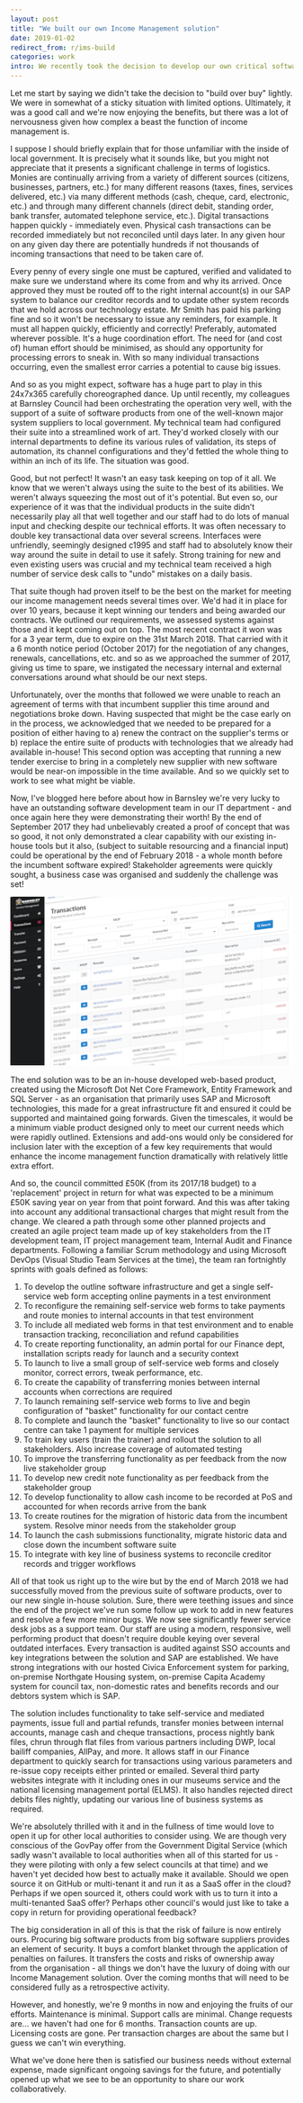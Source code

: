 ```yaml
---
layout: post
title: "We built our own Income Management solution"
date: 2019-01-02
redirect_from: r/ims-build
categories: work
intro: We recently took the decision to develop our own critical software solution, over renewing an incumbent contract. This is how it happened.
---
```

Let me start by saying we didn't take the decision to "build over buy" lightly. We were in somewhat of a sticky situation with limited options. Ultimately, it was a good call and we're now enjoying the benefits, but there was a lot of nervousness given how complex a beast the function of income management is.

I suppose I should briefly explain that for those unfamiliar with the inside of local government. It is precisely what it sounds like, but you might not appreciate that it presents a significant challenge in terms of logistics. Monies are continually arriving from a variety of different sources (citizens, businesses, partners, etc.) for many different reasons (taxes, fines, services delivered, etc.) via many different methods (cash, cheque, card, electronic, etc.) and through many different channels (direct debit, standing order, bank transfer, automated telephone service, etc.). Digital transactions happen quickly - immediately even. Physical cash transactions can be recorded immediately but not reconciled until days later. In any given hour on any given day there are potentially hundreds if not thousands of incoming transactions that need to be taken care of.

Every penny of every single one must be captured, verified and validated to make sure we understand where its come from and why its arrived. Once approved they must be routed off to the right internal account(s) in our SAP system to balance our creditor records and to update other system records that we hold across our technology estate. Mr Smith has paid his parking fine and so it won't be necessary to issue any reminders, for example. It must all happen quickly, efficiently and correctly! Preferably, automated wherever possible. It's a huge coordination effort. The need for (and cost of) human effort should be minimised, as should any opportunity for processing errors to sneak in. With so many individual transactions occurring, even the smallest error carries a potential to cause big issues.

And so as you might expect, software has a huge part to play in this 24x7x365 carefully choreographed dance. Up until recently, my colleagues at Barnsley Council had been orchestrating the operation very well, with the support of a suite of software products from one of the well-known major system suppliers to local government. My technical team had configured their suite into a streamlined work of art. They'd worked closely with our internal departments to define its various rules of validation, its steps of automation, its channel configurations and they'd fettled the whole thing to within an inch of its life. The situation was good.

Good, but not perfect! It wasn't an easy task keeping on top of it all. We know that we weren't always using the suite to the best of its abilities. We weren't always squeezing the most out of it's potential. But even so, our experience of it was that the individual products in the suite didn’t necessarily play all that well together and our staff had to do lots of manual input and checking despite our technical efforts. It was often necessary to double key transactional data over several screens. Interfaces were unfriendly, seemingly designed c1995 and staff had to absolutely know their way around the suite in detail to use it safely. Strong training for new and even existing users was crucial and my technical team received a high number of service desk calls to "undo" mistakes on a daily basis.

That suite though had proven itself to be the best on the market for meeting our income management needs several times over. We'd had it in place for over 10 years, because it kept winning our tenders and being awarded our contracts. We outlined our requirements, we assessed systems against those and it kept coming out on top. The most recent contract it won was for a 3 year term, due to expire on the 31st March 2018. That carried with it a 6 month notice period (October 2017) for the negotiation of any changes, renewals, cancellations, etc. and so as we approached the summer of 2017, giving us time to spare, we instigated the necessary internal and external conversations around what should be our next steps.

Unfortunately, over the months that followed we were unable to reach an agreement of terms with that incumbent supplier this time around and negotiations broke down. Having suspected that might be the case early on in the process, we acknowledged that we needed to be prepared for a position of either having to a) renew the contract on the supplier's terms or b) replace the entire suite of products with technologies that we already had available in-house! This second option was accepting that running a new tender exercise to bring in a completely new supplier with new software would be near-on impossible in the time available. And so we quickly set to work to see what might be viable.

Now, I've blogged here before about how in Barnsley we're very lucky to have an outstanding software development team in our IT department - and once again here they were demonstrating their worth! By the end of September 2017 they had unbelievably created a proof of concept that was so good, it not only demonstrated a clear capability with our existing in-house tools but it also, (subject to suitable resourcing and a financial input) could be operational by the end of February 2018 - a whole month before the incumbent software expired! Stakeholder agreements were quickly sought, a business case was organised and suddenly the challenge was set!

![Income Management System - Screenshot of the transactions screen](/images/income-management-transactions.png)

The end solution was to be an in-house developed web-based product, created using the Microsoft Dot Net Core Framework, Entity Framework and SQL Server - as an organisation that primarily uses SAP and Microsoft technologies, this made for a great infrastructure fit and ensured it could be supported and maintained going forwards. Given the timescales, it would be a minimum viable product designed only to meet our current needs which were rapidly outlined. Extensions and add-ons would only be considered for inclusion later with the exception of a few key requirements that would enhance the income management function dramatically with relatively little extra effort.

And so, the council committed £50K (from its 2017/18 budget) to a 'replacement' project in return for what was expected to be a minimum £50K saving year on year from that point forward. And this was after taking into account any additional transactional charges that might result from the change. We cleared a path through some other planned projects and created an agile project team made up of key stakeholders from the IT development team, IT project management team, Internal Audit and Finance departments. Following a familiar Scrum methodology and using Microsoft DevOps (Visual Studio Team Services at the time), the team ran fortnightly sprints with goals defined as follows:

1. To develop the outline software infrastructure and get a single self-service web form accepting online payments in a test environment
2. To reconfigure the remaining self-service web forms to take payments and route monies to internal accounts in that test environment
3. To include all mediated web forms in that test environment and to enable transaction tracking, reconciliation and refund capabilities
4. To create reporting functionality, an admin portal for our Finance dept, installation scripts ready for launch and a security context
5. To launch to live a small group of self-service web forms and closely monitor, correct errors, tweak performance, etc.
6. To create the capability of transferring monies between internal accounts when corrections are required
7. To launch remaining self-service web forms to live and begin configuration of "basket" functionality for our contact centre
8. To complete and launch the "basket" functionality to live so our contact centre can take 1 payment for multiple services
9. To train key users (train the trainer) and rollout the solution to all stakeholders. Also increase coverage of automated testing
10. To improve the transferring functionality as per feedback from the now live stakeholder group
11. To develop new credit note functionality as per feedback from the stakeholder group
12. To develop functionality to allow cash income to be recorded at PoS and accounted for when records arrive from the bank
13. To create routines for the migration of historic data from the incumbent system. Resolve minor needs from the stakeholder group
14. To launch the cash submissions functionality, migrate historic data and close down the incumbent software suite
15. To integrate with key line of business systems to reconcile creditor records and trigger workflows

All of that took us right up to the wire but by the end of March 2018 we had successfully moved from the previous suite of software products, over to our new single in-house solution. Sure, there were teething issues and since the end of the project we've run some follow up work to add in new features and resolve a few more minor bugs. We now see significantly fewer service desk jobs as a support team. Our staff are using a modern, responsive, well performing product that doesn't require double keying over several outdated interfaces. Every transaction is audited against SSO accounts and key integrations between the solution and SAP are established. We have strong integrations with our hosted Civica Enforcement system for parking, on-premise Northgate Housing system, on-premise Capita Academy system for council tax, non-domestic rates and benefits records and our debtors system which is SAP.

The solution includes functionality to take self-service and mediated payments, issue full and partial refunds, transfer monies between internal accounts, manage cash and cheque transactions, process nightly bank files, chrun through flat files from various partners including DWP, local bailiff companies, AllPay, and more. It allows staff in our Finance department to quickly search for transactions using various parameters and re-issue copy receipts either printed or emailed. Several third party websites integrate with it including ones in our museums service and the national licensing management portal (ELMS). It also handles rejected direct debits files nightly, updating our various line of business systems as required.

We're absolutely thrilled with it and in the fullness of time would love to open it up for other local authorities to consider using. We are though very conscious of the GovPay offer from the Government Digital Service (which sadly wasn't available to local authorities when all of this started for us - they were piloting with only a few select councils at that time) and we haven't yet decided how best to actually make it available. Should we open source it on GitHub or multi-tenant it and run it as a SaaS offer in the cloud? Perhaps if we open sourced it, others could work with us to turn it into a multi-tenanted SaaS offer? Perhaps other council's would just like to take a copy in return for providing operational feedback?

The big consideration in all of this is that the risk of failure is now entirely ours. Procuring big software products from big software suppliers provides an element of security. It buys a comfort blanket through the application of penalties on failures. It transfers the costs and risks of ownership away from the organisation - all things we don't have the luxury of doing with our Income Management solution. Over the coming months that will need to be considered fully as a retrospective activity.

However, and honestly, we're 9 months in now and enjoying the fruits of our efforts. Maintenance is minimal. Support calls are minimal. Change requests are... we haven't had one for 6 months. Transaction counts are up. Licensing costs are gone. Per transaction charges are about the same but I guess we can't win everything.

What we've done here then is satisfied our business needs without external expense, made significant ongoing savings for the future, and potentially opened up what we see to be an opportunity to share our work collaboratively.
